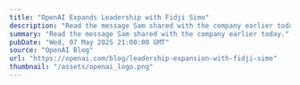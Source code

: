 ```yaml
---
title: "OpenAI Expands Leadership with Fidji Simo"
description: "Read the message Sam shared with the company earlier today."
summary: "Read the message Sam shared with the company earlier today."
pubDate: "Wed, 07 May 2025 21:00:00 GMT"
source: "OpenAI Blog"
url: "https://openai.com/blog/leadership-expansion-with-fidji-simo"
thumbnail: "/assets/openai_logo.png"
---
```


